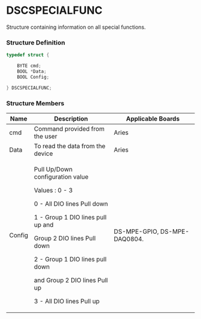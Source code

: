 # DSCSPECIALFUNC

Structure containing information on all special functions.&#x20;

### Structure Definition

```c
typedef struct {

    BYTE cmd;
    BOOL *Data;
    BOOL Config;

} DSCSPECIALFUNC;
```

### Structure Members

| Name   | Description                                                                                                                                                                                                                                                                                    | Applicable Boards            |
| ------ | ---------------------------------------------------------------------------------------------------------------------------------------------------------------------------------------------------------------------------------------------------------------------------------------------- | ---------------------------- |
| cmd    | Command provided from the user                                                                                                                                                                                                                                                                 | Aries                        |
| Data   | To read the data from the device                                                                                                                                                                                                                                                               | Aries                        |
| Config | <p>Pull Up/Down configuration value</p><p>Values : 0 - 3</p><p>0 - All DIO lines Pull down</p><p>1 - Group 1 DIO lines pull up and </p><p>     Group 2 DIO lines Pull down</p><p>2 - Group 1 DIO lines pull down </p><p>     and Group 2 DIO lines Pull up</p><p>3 - All DIO lines Pull up</p> | DS-MPE-GPIO, DS-MPE-DAQ0804. |

